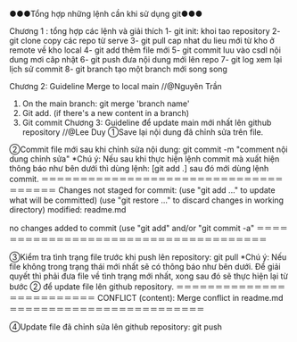 ●●●Tổng hợp những lệnh cần khi sử dụng git●●●

Chương 1 : tổng hợp các lệnh và giải thích
1- git init: khoi tao repository
2- git clone copy các repo từ serve
3- git pull cap nhat du lieu mới từ kho ở remote về kho local
4- git add thêm file mới
5- git commit luu vào csdl nội dung mơi câp nhật
6- git push đưa nội dung mới lên repo
7- git log xem lại lịch sử commit
8- git branch tạo một branch mới song song

Chương 2: Guideline Merge to local main 
//@Nguyên Trần
1. On the main branch: git merge 'branch name'
2. Git add. (if there's a new content in a branch)
3. Git commit
Chương 3: Guideline để update main mới nhất lên github repository 
//@Lee Duy
①Save lại nội dung đã chỉnh sửa trên file.

②Commit file mới sau khi chỉnh sửa nội dung: git commit -m "comment nội dung chỉnh sửa"
*Chú ý: Nếu sau khi thực hiện lệnh commit mà xuất hiện thông báo như bên dưới thì dùng lệnh: [git add .] sau đó mới dùng lệnh commit.
＝＝＝＝＝＝＝＝＝＝＝＝＝＝＝＝＝＝＝＝＝＝＝＝＝＝＝＝＝＝＝＝＝＝＝＝＝
Changes not staged for commit:
  (use "git add <file>..." to update what will be committed)
  (use "git restore <file>..." to discard changes in working directory)
        modified:   readme.md

no changes added to commit (use "git add" and/or "git commit -a"
＝＝＝＝＝＝＝＝＝＝＝＝＝＝＝＝＝＝＝＝＝＝＝＝＝＝＝＝＝＝＝＝＝＝＝＝＝

③Kiểm tra tình trạng file trước khi push lên repository: git pull
*Chú ý: Nếu file không trong trạng thái mới nhất sẽ có thông báo như bên dưới. Để giải quyết thì phải đưa file về tình trạng mới nhất, xong sau đó sẽ thực hiện lại từ bước ② để update file lên github repository.
＝＝＝＝＝＝＝＝＝＝＝＝＝＝＝＝＝＝＝＝＝＝＝＝＝
CONFLICT (content): Merge conflict in readme.md
＝＝＝＝＝＝＝＝＝＝＝＝＝＝＝＝＝＝＝＝＝＝＝＝＝

④Update file đã chỉnh sửa lên github repository: git push